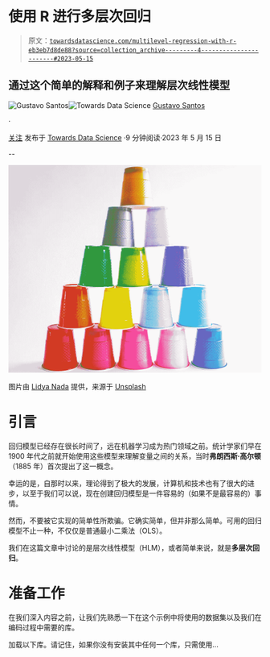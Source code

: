 # 使用 R 进行多层次回归

> 原文：[`towardsdatascience.com/multilevel-regression-with-r-eb3eb7d8de88?source=collection_archive---------4-----------------------#2023-05-15`](https://towardsdatascience.com/multilevel-regression-with-r-eb3eb7d8de88?source=collection_archive---------4-----------------------#2023-05-15)

## 通过这个简单的解释和例子来理解层次线性模型

[](https://gustavorsantos.medium.com/?source=post_page-----eb3eb7d8de88--------------------------------)![Gustavo Santos](https://gustavorsantos.medium.com/?source=post_page-----eb3eb7d8de88--------------------------------)[](https://towardsdatascience.com/?source=post_page-----eb3eb7d8de88--------------------------------)![Towards Data Science](https://towardsdatascience.com/?source=post_page-----eb3eb7d8de88--------------------------------) [Gustavo Santos](https://gustavorsantos.medium.com/?source=post_page-----eb3eb7d8de88--------------------------------)

·

[关注](https://medium.com/m/signin?actionUrl=https%3A%2F%2Fmedium.com%2F_%2Fsubscribe%2Fuser%2F4429d99b1245&operation=register&redirect=https%3A%2F%2Ftowardsdatascience.com%2Fmultilevel-regression-with-r-eb3eb7d8de88&user=Gustavo+Santos&userId=4429d99b1245&source=post_page-4429d99b1245----eb3eb7d8de88---------------------post_header-----------) 发布于 [Towards Data Science](https://towardsdatascience.com/?source=post_page-----eb3eb7d8de88--------------------------------) ·9 分钟阅读·2023 年 5 月 15 日[](https://medium.com/m/signin?actionUrl=https%3A%2F%2Fmedium.com%2F_%2Fvote%2Ftowards-data-science%2Feb3eb7d8de88&operation=register&redirect=https%3A%2F%2Ftowardsdatascience.com%2Fmultilevel-regression-with-r-eb3eb7d8de88&user=Gustavo+Santos&userId=4429d99b1245&source=-----eb3eb7d8de88---------------------clap_footer-----------)

--

[](https://medium.com/m/signin?actionUrl=https%3A%2F%2Fmedium.com%2F_%2Fbookmark%2Fp%2Feb3eb7d8de88&operation=register&redirect=https%3A%2F%2Ftowardsdatascience.com%2Fmultilevel-regression-with-r-eb3eb7d8de88&source=-----eb3eb7d8de88---------------------bookmark_footer-----------)![](img/df6a3d8f1bd84381780b225b2e4fde4c.png)

图片由 [Lidya Nada](https://unsplash.com/@lidyanada?utm_source=unsplash&utm_medium=referral&utm_content=creditCopyText) 提供，来源于 [Unsplash](https://unsplash.com/photos/BnzqQwerUOY?utm_source=unsplash&utm_medium=referral&utm_content=creditCopyText)

# 引言

回归模型已经存在很长时间了，远在机器学习成为热门领域之前。统计学家们早在 1900 年代之前就开始使用这些模型来理解变量之间的关系，当时**弗朗西斯·高尔顿**（1885 年）首次提出了这一概念。

幸运的是，自那时以来，理论得到了极大的发展，计算机和技术也有了很大的进步，以至于我们可以说，现在创建回归模型是一件容易的（如果不是最容易的）事情。

然而，不要被它实现的简单性所欺骗。它确实简单，但并非那么简单。可用的回归模型不止一种，不仅仅是普通最小二乘法（OLS）。

我们在这篇文章中讨论的是层次线性模型（HLM），或者简单来说，就是**多层次回归**。

# 准备工作

在我们深入内容之前，让我们先熟悉一下在这个示例中将使用的数据集以及我们在编码过程中需要的库。

加载以下库。请记住，如果你没有安装其中任何一个库，只需使用…
